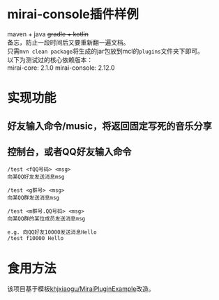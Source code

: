 # mirai-console插件样例  
maven + java ~~gradle + kotlin~~  
备忘，防止一段时间后又要重新翻一遍文档。  
只需`mvn clean package`将生成的jar包放到mcl的`plugins`文件夹下即可。  
以下为测试过的核心依赖版本：  
mirai-core: 2.1.0
mirai-console: 2.12.0

# 实现功能  
## 好友输入命令/music，将返回固定写死的音乐分享
## 控制台，或者QQ好友输入命令
```
/test <fQQ号码> <msg>
向某QQ好友发送消息msg

/test <g群号> <msg>
向某QQ群发送消息msg

/test <m群号.QQ号码> <msg>
向某QQ群的某位成员发送消息msg

e.g. 向QQ好友10000发送消息Hello
/test f10000 Hello
```


# 食用方法  
该项目基于模板[khjxiaogu/MiraiPluginExample](https://github.com/khjxiaogu/MiraiPluginExample)改造。  
